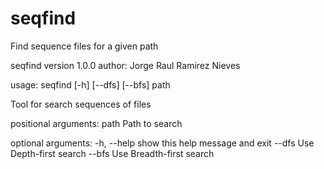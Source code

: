 # seqfind
Find sequence files for a given path

seqfind version 1.0.0
author: Jorge Raul Ramirez Nieves

usage: seqfind [-h] [--dfs] [--bfs] path

Tool for search sequences of files

positional arguments:
  path        Path to search

optional arguments:
  -h, --help  show this help message and exit
  --dfs       Use Depth-first search
  --bfs       Use Breadth-first search
